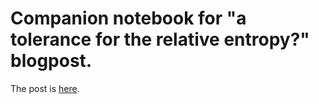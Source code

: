 # Companion notebook for "a tolerance for the relative entropy?" blogpost.

The post is [here](http://notabstractnonsense.com/math,%20research/2015/08/03/a-tolerance-for-the-relative-entropy.html).
